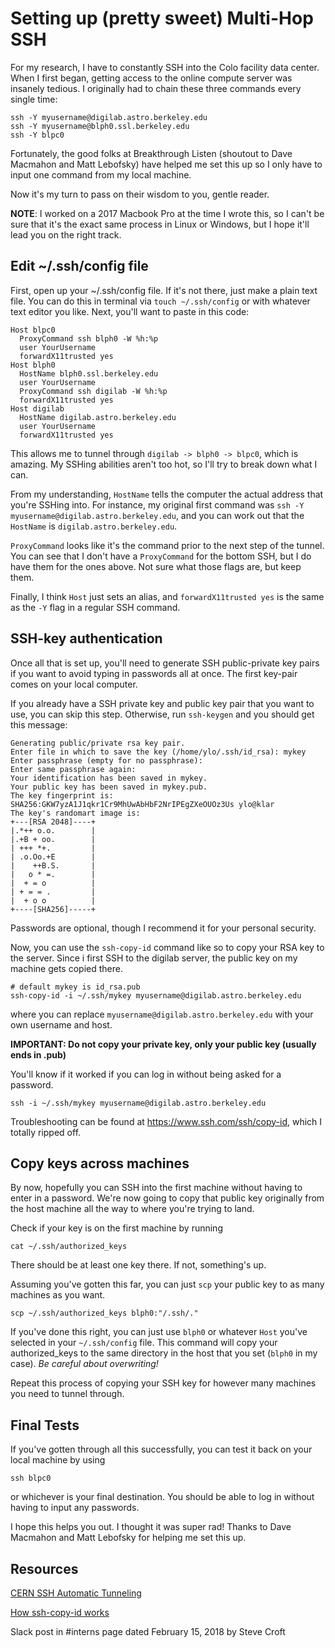 # Setting up (pretty sweet) Multi-Hop SSH
For my research, I have to constantly SSH into the Colo facility data center. When I first began, getting access to the online compute server was insanely tedious. I originally had to chain these three commands every single time:

```
ssh -Y myusername@digilab.astro.berkeley.edu
ssh -Y myusername@blph0.ssl.berkeley.edu
ssh -Y blpc0
```
Fortunately, the good folks at Breakthrough Listen (shoutout to Dave Macmahon and Matt Lebofsky) have helped me set this up so I only have to input one command from my local machine.

Now it's my turn to pass on their wisdom to you, gentle reader.

**NOTE**: I worked on a 2017 Macbook Pro at the time I wrote this, so I can't be sure that it's the exact same process in Linux or Windows, but I hope it'll lead you on the right track.

## Edit  ~/.ssh/config file
First, open up your ~/.ssh/config file. If it's not there, just make a plain text file. You can do this in terminal via `touch ~/.ssh/config` or with whatever text editor you like. Next, you'll want to paste in this code:

```
Host blpc0
  ProxyCommand ssh blph0 -W %h:%p
  user YourUsername
  forwardX11trusted yes
Host blph0
  HostName blph0.ssl.berkeley.edu
  user YourUsername
  ProxyCommand ssh digilab -W %h:%p
  forwardX11trusted yes
Host digilab
  HostName digilab.astro.berkeley.edu
  user YourUsername
  forwardX11trusted yes
```
This allows me to tunnel through `digilab -> blph0 -> blpc0`, which is amazing.
My SSHing abilities aren't too hot, so I'll try to break down what I can.

From my understanding, `HostName` tells the computer the actual address that you're SSHing into. For instance, my original first command was `ssh -Y myusername@digilab.astro.berkeley.edu`, and you can work out that the `HostName` is `digilab.astro.berkeley.edu`.

`ProxyCommand` looks like it's the command prior to the next step of the tunnel. You can see that I don't have a `ProxyCommand` for the bottom SSH, but I do have them for the ones above. Not sure what those flags are, but keep them.

Finally, I think `Host` just sets an alias, and `forwardX11trusted yes` is the same as the `-Y` flag in a regular SSH command.

## SSH-key authentication
Once all that is set up, you'll need to generate SSH public-private key pairs if you want to avoid typing in passwords all at once. The first key-pair comes on your local computer.

If you already have a SSH private key and public key pair that you want to use, you can skip this step. Otherwise, run `ssh-keygen` and you should get this message:

```
Generating public/private rsa key pair.
Enter file in which to save the key (/home/ylo/.ssh/id_rsa): mykey
Enter passphrase (empty for no passphrase): 
Enter same passphrase again: 
Your identification has been saved in mykey.
Your public key has been saved in mykey.pub.
The key fingerprint is:
SHA256:GKW7yzA1J1qkr1Cr9MhUwAbHbF2NrIPEgZXeOUOz3Us ylo@klar
The key's randomart image is:
+---[RSA 2048]----+
|.*++ o.o.        |
|.+B + oo.        |
| +++ *+.         |
| .o.Oo.+E        |
|    ++B.S.       |
|   o * =.        |
|  + = o          |
| + = = .         |
|  + o o          |
+----[SHA256]-----+
```
Passwords are optional, though I recommend it for your personal security.

Now, you can use the `ssh-copy-id` command like so to copy your RSA key to the server. Since i first SSH to the digilab server, the public key on my machine gets copied there.

```
# default mykey is id_rsa.pub
ssh-copy-id -i ~/.ssh/mykey myusername@digilab.astro.berkeley.edu
```
where you can replace `myusername@digilab.astro.berkeley.edu` with your own username and host.

**IMPORTANT: Do not copy your private key, only your public key (usually ends in .pub)**

You'll know if it worked if you can log in without being asked for a password.
```
ssh -i ~/.ssh/mykey myusername@digilab.astro.berkeley.edu
```

Troubleshooting can be found at https://www.ssh.com/ssh/copy-id, which I totally ripped off.

## Copy keys across machines
By now, hopefully you can SSH into the first machine without having to enter in a password. We're now going to copy that public key originally from the host machine all the way to where you're trying to land.

Check if your key is on the first machine by running
```
cat ~/.ssh/authorized_keys 
```
There should be at least one key there. If not, something's up.

Assuming you've gotten this far, you can just `scp` your public key to as many machines as you want.

```
scp ~/.ssh/authorized_keys blph0:"/.ssh/."
```
If you've done this right, you can just use `blph0` or whatever `Host` you've selected in your `~/.ssh/config` file. This command will copy your authorized_keys to the same directory in the host that you set (`blph0` in my case). _Be careful about overwriting!_

Repeat this process of copying your SSH key for however many machines you need to tunnel through.

## Final Tests
If you've gotten through all this successfully, you can test it back on your local machine by using 
```
ssh blpc0
```
or whichever is your final destination. You should be able to log in without having to input any passwords.

I hope this helps you out. I thought it was super rad! Thanks to Dave Macmahon and Matt Lebofsky for helping me set this up.

## Resources
[CERN SSH Automatic Tunneling](https://security.web.cern.ch/security/recommendations/en/ssh_tunneling.shtml)

[How ssh-copy-id works](https://www.ssh.com/ssh/copy-id)

Slack post in #interns page dated February 15, 2018 by Steve Croft

